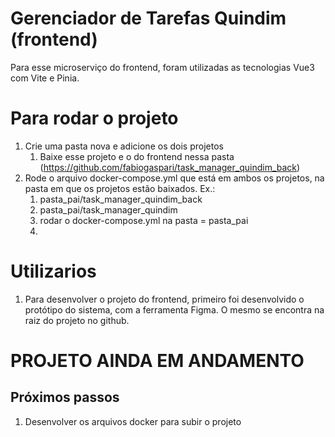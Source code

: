 # Gerenciador de Tarefas Quindim (frontend)
Para esse microserviço do frontend, foram utilizadas as tecnologias Vue3 com Vite e Pinia.

# Para rodar o projeto
1. Crie uma pasta nova e adicione os dois projetos
   1. Baixe esse projeto e o do frontend nessa pasta (https://github.com/fabiogaspari/task_manager_quindim_back)
2. Rode o arquivo docker-compose.yml que está em ambos os projetos, na pasta em que os projetos estão baixados. Ex.:
   1. pasta_pai/task_manager_quindim_back
   2. pasta_pai/task_manager_quindim
   3. rodar o docker-compose.yml na pasta = pasta_pai
   4. 
# Utilizarios
1. Para desenvolver o projeto do frontend, primeiro foi desenvolvido o protótipo do sistema, com a ferramenta Figma. O mesmo se encontra na raiz do projeto no github.

# PROJETO AINDA EM ANDAMENTO
## Próximos passos
1. Desenvolver os arquivos docker para subir o projeto
